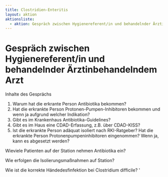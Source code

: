 ```yaml
---
title: Clostridien-Enteritis
layout: aktion
aktionsliste:
  - aktion: Gespräch zwischen Hygienereferent/in und behandelnder Ärztinbehandelndem Arzt  
---
```


# Gespräch zwischen Hygienereferent/in und behandelnder Ärztinbehandelndem Arzt  
Inhalte des Gesprächs
1. Warum hat die erkrante Person Antibiotika bekommen?
2. Hat die erkrankte Person Protonen-Pumpen-Inhibitoren bekommen und wenn ja aufgrund welcher Indikation?
3. Gibt es im Krankenhaus Antibiotika-Guidelines?
4. Gibt es im Haus eine CDAD-Erfassung, z.B. über CDAD-KISS?
5. Ist die erkrankte Person adäquat isoliert nach RKI-Ratgeber?
Hat die erkrankte Person Protonenpumpeninhibitoren eingenommen? Wenn ja, kann es abgesetzt werden?

Wieviele Patienten auf der Station nehmen Antibiotika ein?

Wie erfolgen die Isolierungsmaßnahmen auf Station?

Wie ist die korrekte Händedesfinfektion bei Clostridium difficile?
'
